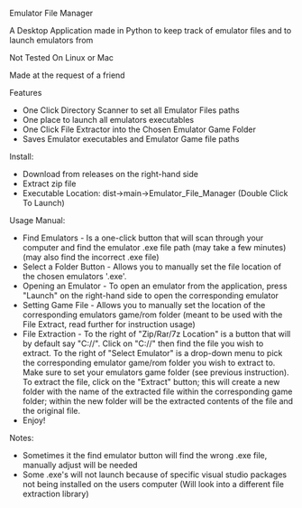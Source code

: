 Emulator File Manager

A Desktop Application made in Python to keep track of emulator files and to launch emulators from 

Not Tested On Linux or Mac

Made at the request of a friend

Features
- One Click Directory Scanner to set all Emulator Files paths
- One place to launch all emulators executables
- One Click File Extractor into the Chosen Emulator Game Folder
- Saves Emulator executables and Emulator Game file paths 

Install:
- Download from releases on the right-hand side
- Extract zip file
- Executable Location: dist->main->Emulator_File_Manager (Double Click To Launch)

Usage Manual:
- Find Emulators - Is a one-click button that will scan through your computer and find the emulator .exe file path (may take a few minutes) (may also find the incorrect .exe file)
- Select a Folder Button - Allows you to manually set the file location of the chosen emulators '.exe'.
- Opening an Emulator - To open an emulator from the application, press "Launch" on the right-hand side to open the corresponding emulator
- Setting Game File - Allows you to manually set the location of the corresponding emulators game/rom folder (meant to be used with the File Extract, read further for instruction usage)
- File Extraction - To the right of "Zip/Rar/7z Location" is a button that will by default say "C://". Click on "C://" then find the file you wish to extract. To the right of "Select Emulator" is a drop-down menu to pick the corresponding emulator game/rom folder you wish to extract to. Make sure to set your emulators game folder (see previous instruction). To extract the file, click on the "Extract" button; this will create a new folder with the name of the extracted file within the corresponding game folder; within the new folder will be the extracted contents of the file and the original file.  
- Enjoy!


Notes:
- Sometimes it the find emulator button will find the wrong .exe file, manually adjust will be needed
- Some .exe's will not launch because of specific visual studio packages not being installed on the users computer (Will look into a different file extraction library) 

